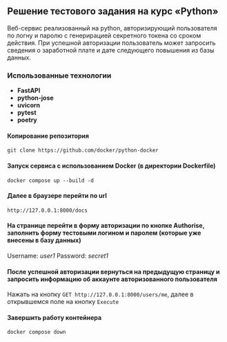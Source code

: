 ## Решение тестового задания на курс «Python»

Веб-сервис реализованный на python, авторизирующий пользователя по логну и паролю с генерирацией секретного токена со сроком действия.
При успешной авторизации пользователь может запросить сведения о заработной плате и дате следующего повышения из базы данных.

### Использованные технологии

* **FastAPI**
* **python-jose**
* **uvicorn**
* **pytest**
* **poetry**

#### Копирование репозитория

`git clone https://github.com/docker/python-docker`

#### Запуск сервиса с использованием Docker (в директории Dockerfile)

`docker compose up --build -d`

#### Далее в браузере перейти по url

`http://127.0.0.1:8000/docs`

#### На странице перейти в форму авторизации по кнопке **Authorise**, заполнить форму тестовыми логином и паролем (которые уже внесены в базу данных)

Username: *user1* Password: *secret1*

#### После успешной авторизации вернуться на предыдущую страницу и запросить информацию об аккаунте авторизованного пользователя

Нажать на кнопку `GET http://127.0.0.1:8000/users/me`, далее в открывшемся поле на кнопку `Execute`

#### Завершить работу контейнера

`docker compose down`

